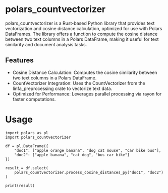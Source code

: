 # polars_countvectorizer

polars_countvectorizer is a Rust-based Python library that provides text vectorization and cosine distance calculation, optimized for use with Polars DataFrames. The library offers a function to compute the cosine distance between two text columns in a Polars DataFrame, making it useful for text similarity and document analysis tasks.

## Features

- Cosine Distance Calculation: Computes the cosine similarity between two text columns in a Polars DataFrame.
- CountVectorizer Integration: Uses the CountVectorizer from the linfa_preprocessing crate to vectorize text data.
- Optimized for Performance: Leverages parallel processing via rayon for faster computations.


# Usage
```
import polars as pl
import polars_countvectorizer

df = pl.DataFrame({
    "doc1": ["apple orange banana", "dog cat mouse", "car bike bus"],
    "doc2": ["apple banana", "cat dog", "bus car bike"]
})

result = df.select(
    polars_countvectorizer.process_cosine_distances_py("doc1", "doc2")
)

print(result)
```
